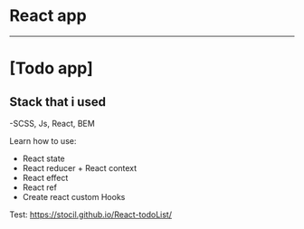 # React app
---

# \[Todo app\]

## Stack that i used
-SCSS, Js, React, BEM

Learn how to use:
- React state
- React reducer + React context
- React effect
- React ref
- Create react custom Hooks

Test:
https://stocil.github.io/React-todoList/
